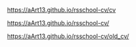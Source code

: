 https://aArt13.github.io/rsschool-cv/cv


https://aArt13.github.io/rsschool-cv/


https://aArt13.github.io/rsschool-cv/old_cv/